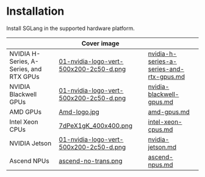 # Installation

Install SGLang in the supported hardware platform.

<table data-view="cards"><thead><tr><th></th><th data-hidden data-card-cover data-type="image">Cover image</th><th data-hidden data-card-target data-type="content-ref"></th></tr></thead><tbody><tr><td>NVIDIA H-Series, A-Series, and RTX GPUs</td><td><a href="../../.gitbook/assets/01-nvidia-logo-vert-500x200-2c50-d.png">01-nvidia-logo-vert-500x200-2c50-d.png</a></td><td><a href="nvidia-h-series-a-series-and-rtx-gpus.md">nvidia-h-series-a-series-and-rtx-gpus.md</a></td></tr><tr><td>NVIDIA Blackwell GPUs</td><td><a href="../../.gitbook/assets/01-nvidia-logo-vert-500x200-2c50-d.png">01-nvidia-logo-vert-500x200-2c50-d.png</a></td><td><a href="nvidia-blackwell-gpus.md">nvidia-blackwell-gpus.md</a></td></tr><tr><td>AMD GPUs</td><td><a href="../../.gitbook/assets/Amd-logo.jpg">Amd-logo.jpg</a></td><td><a href="amd-gpus.md">amd-gpus.md</a></td></tr><tr><td>Intel Xeon CPUs</td><td><a href="../../.gitbook/assets/7dPeX1gK_400x400.png">7dPeX1gK_400x400.png</a></td><td><a href="intel-xeon-cpus.md">intel-xeon-cpus.md</a></td></tr><tr><td>NVIDIA Jetson</td><td><a href="../../.gitbook/assets/01-nvidia-logo-vert-500x200-2c50-d.png">01-nvidia-logo-vert-500x200-2c50-d.png</a></td><td><a href="nvidia-jetson.md">nvidia-jetson.md</a></td></tr><tr><td>Ascend NPUs</td><td><a href="../../.gitbook/assets/ascend-no-trans.png">ascend-no-trans.png</a></td><td><a href="ascend-npus.md">ascend-npus.md</a></td></tr></tbody></table>
